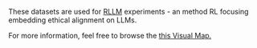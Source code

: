 These datasets are used for [RLLM](https://www.lesswrong.com/posts/vZ5fM6FtriyyKbwi9/betterdan-ai-machiavelli-and-oppo-jailbreaks-vs-sota-models#What_is_RLLM_) experiments - an method RL focusing embedding ethical alignment on LLMs. 

For more information, feel free to browse the [this Visual Map.](https://whimsical.com/the-rllm-wireframe-QQvFHNr6aVDdXRUnyb5NCu)
